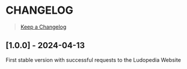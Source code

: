 # CHANGELOG

> [Keep a Changelog](https://keepachangelog.com/en/1.0.0/)

## [1.0.0] - 2024-04-13
First stable version with successful requests to the Ludopedia Website
